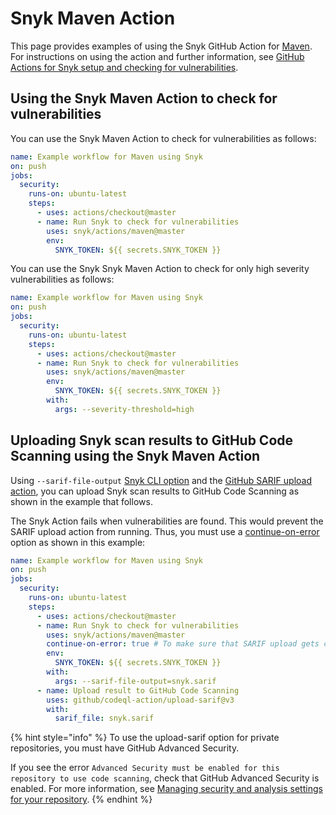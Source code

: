 # Snyk Maven Action

This page provides examples of using the Snyk GitHub Action for [Maven](https://github.com/snyk/actions/tree/master/maven). For instructions on using the action and further information, see [GitHub Actions for Snyk setup and checking for vulnerabilities](./).

## Using the Snyk Maven Action to check for vulnerabilities

You can use the Snyk Maven Action to check for vulnerabilities as follows:

```yaml
name: Example workflow for Maven using Snyk
on: push
jobs:
  security:
    runs-on: ubuntu-latest
    steps:
      - uses: actions/checkout@master
      - name: Run Snyk to check for vulnerabilities
        uses: snyk/actions/maven@master
        env:
          SNYK_TOKEN: ${{ secrets.SNYK_TOKEN }}
```

You can use the Snyk Snyk Maven Action to check for only high severity vulnerabilities as follows:

```yaml
name: Example workflow for Maven using Snyk
on: push
jobs:
  security:
    runs-on: ubuntu-latest
    steps:
      - uses: actions/checkout@master
      - name: Run Snyk to check for vulnerabilities
        uses: snyk/actions/maven@master
        env:
          SNYK_TOKEN: ${{ secrets.SNYK_TOKEN }}
        with:
          args: --severity-threshold=high
```

## Uploading Snyk scan results to GitHub Code Scanning using the Snyk Maven Action

Using `--sarif-file-output` [Snyk CLI option](../../snyk-cli/cli-commands-and-options-summary.md) and the [GitHub SARIF upload action](https://docs.github.com/en/code-security/secure-coding/uploading-a-sarif-file-to-github), you can upload Snyk scan results to GitHub Code Scanning as shown in the example that follows.

The Snyk Action fails when vulnerabilities are found. This would prevent the SARIF upload action from running. Thus, you must use a [continue-on-error](https://docs.github.com/en/actions/reference/workflow-syntax-for-github-actions#jobsjob_idstepscontinue-on-error) option as shown in this example:

```yaml
name: Example workflow for Maven using Snyk
on: push
jobs:
  security:
    runs-on: ubuntu-latest
    steps:
      - uses: actions/checkout@master
      - name: Run Snyk to check for vulnerabilities
        uses: snyk/actions/maven@master
        continue-on-error: true # To make sure that SARIF upload gets called
        env:
          SNYK_TOKEN: ${{ secrets.SNYK_TOKEN }}
        with:
          args: --sarif-file-output=snyk.sarif
      - name: Upload result to GitHub Code Scanning
        uses: github/codeql-action/upload-sarif@v3
        with:
          sarif_file: snyk.sarif
```

{% hint style="info" %}
To use the upload-sarif option for private repositories, you must have GitHub Advanced Security.

If you see the error `Advanced Security must be enabled for this repository to use code scanning`, check that GitHub Advanced Security is enabled. For more information, see [Managing security and analysis settings for your repository](https://docs.github.com/en/repositories/managing-your-repositorys-settings-and-features/enabling-features-for-your-repository/managing-security-and-analysis-settings-for-your-repository).
{% endhint %}
